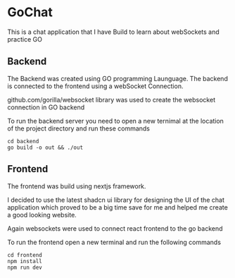 
# GoChat

This is a chat application that I have Build to learn about webSockets and practice GO


## Backend

The Backend was created using GO programming Launguage. The backend is connected to the frontend using a webSocket Connection.

github.com/gorilla/websocket library was used to create the websocket connection in GO backend

To run the backend server you need to open a new ternimal at the location of the project directory and run these commands

```
cd backend
go build -o out && ./out
```

## Frontend

The frontend was build using nextjs framework.

I decided to use the latest shadcn ui library for designing the UI of the chat application which proved to be a big time save for me and helped me create a good looking website.

Again websockets were used to connect react frontend to the go backend

To run the frontend open a new terminal and run the following commands

```
cd frontend
npm install
npm run dev
```